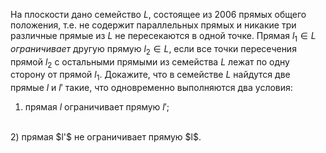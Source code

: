 На плоскости дано семейство $L$, состоящее из $2006$ прямых общего положения, 
т.е. не содержит параллельных прямых и никакие три различные прямые из $L$ не пересекаются в одной точке. 
Прямая $l_1 \in L$ $\textit{ограничивает}$ другую прямую $l_2 \in L$, если все точки пересечения прямой $l_2$ с остальными 
прямыми из семейства $L$ лежат по одну сторону от прямой $l_1$. 
Докажите, что в семействе $L$ найдутся две прямые $l$ и $l'$ такие, что одновременно выполняются два условия:
<br/>
1) прямая $l$ ограничивает прямую $l'$;
<br/>
2) прямая $l'$ не ограничивает прямую $l$.